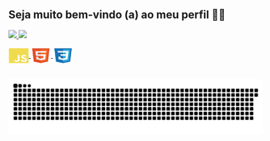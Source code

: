 ## Seja muito bem-vindo (a) ao meu perfil 💂‍♂️

<div>
  <a href="https://github.com/bolitadev">
  <img height="180em" src="https://github-readme-stats.vercel.app/api?username=bolitadev&show_icons=true&theme=tokyonight&include_all_commits=true&count_private=true"/>
  <img height="180em" src="https://github-readme-stats.vercel.app/api/top-langs/?username=bolitadev&layout=compact&langs_count=6&theme=tokyonight"/>
</div>
<div style="display: inline_block"><br>
  <img align="center" alt="Js" height="30" width="40" src="https://raw.githubusercontent.com/devicons/devicon/master/icons/javascript/javascript-plain.svg">
  <img align="center" alt="HTML" height="30" width="40" src="https://raw.githubusercontent.com/devicons/devicon/master/icons/html5/html5-original.svg">
  <img align="center" alt="CSS" height="30" width="40" src="https://raw.githubusercontent.com/devicons/devicon/master/icons/css3/css3-original.svg">
</div>
 
 <br>
 
<div> 
 
 ![Snake animation](https://github.com/bolitadev/bolitadev/blob/output/github-contribution-grid-snake.svg)

</div>

